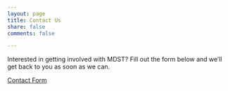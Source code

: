 ```yaml
---
layout: page
title: Contact Us
share: false
comments: false

---
```



Interested in getting involved with MDST? Fill out the form below and we’ll get back to you as soon as we can.

[Contact Form](https://docs.google.com/forms/d/1Pi_KLWh_7I3FeJTVyOWcYOwN02BaT7Ke843VOPG-0ZI/viewform)

<!--

<iframe src="https://docs.google.com/forms/d/1Pi_KLWh_7I3FeJTVyOWcYOwN02BaT7Ke843VOPG-0ZI/viewform?embedded=true" width="640" height="1000" frameborder="0" marginheight="0" marginwidth="0">Loading...</iframe>

-->

